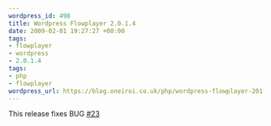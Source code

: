 ```yaml
--- 
wordpress_id: 498
title: Wordpress Flowplayer 2.0.1.4
date: 2009-02-01 19:27:27 +00:00
tags: 
- flowplayer
- wordpress
- 2.0.1.4
tags: 
- php
- flowplayer
wordpress_url: https://blog.oneiroi.co.uk/php/wordpress-flowplayer-201
---
```

This release fixes BUG <a href="https://OFFLINE/saiweb/ticket/23#">#23</a><br />
